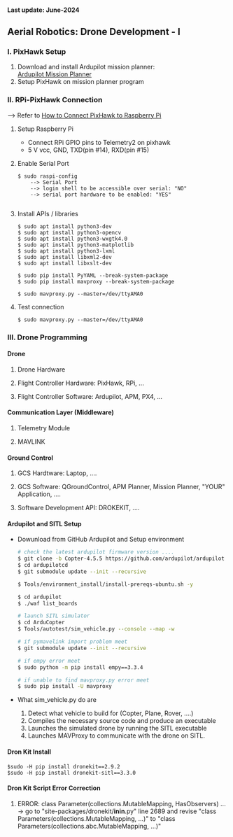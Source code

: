 <h4>Last update: June-2024</h4>

<h2>Aerial Robotics: Drone Development - I</h2>

<h3>I. PixHawk Setup</h3>
<ol>
    <li> Download and install Ardupilot mission planner:<br/> 
    <a href="https://ardupilot.org/planner/docs/mission-planner-installation.html"> Ardupilot Mission Planner</a>
    </li>
    <li> Setup PixHawk on mission planner program
    </li>
</ol>


<h3>II. RPi-PixHawk Connection</h3>

--> Refer to <a href="https://www.youtube.com/watch?v=nIuoCYauW3s&t=246s">How to Connect PixHawk to Raspberry Pi</a> 

1. Setup Raspberry Pi
    - Connect RPi GPIO pins to Telemetry2 on pixhawk 
    - 5 V vcc, GND, TXD(pin #14), RXD(pin #15) 

2. Enable Serial Port

    ```
    $ sudo raspi-config
        --> Serial Port
        --> login shell to be accessible over serial: "NO"
        --> serial port hardware to be enabled: "YES"
        
    ```
3. Install APIs / libraries

    ```
    $ sudo apt install python3-dev
    $ sudo apt install python3-opencv
    $ sudo apt install python3-wxgtk4.0
    $ sudo apt install python3-matplotlib
    $ sudo apt install python3-lxml
    $ sudo apt install libxml2-dev
    $ sudo apt install libxslt-dev

    $ sudo pip install PyYAML --break-system-package
    $ sudo pip install mavproxy --break-system-package 

    $ sudo mavproxy.py --master=/dev/ttyAMA0
    
    ```

3. Test connection

    ```
    $ sudo mavproxy.py --master=/dev/ttyAMA0
    
    ```


<h3>III. Drone Programming</h3>

<h4>Drone</h4>

1. Drone Hardware

2. Flight Controller Hardware: PixHawk, RPi, ...

3. Flight Controller Software: Ardupilot, APM, PX4, ...

<h4>Communication Layer (Middleware) </h4>

1. Telemetry Module

2. MAVLINK

<h4>Ground Control</h4>

1. GCS Hardtware: Laptop, ....

2. GCS Software: QGroundControl, APM Planner, Mission Planner, "YOUR" Application, ....

3. Software Development API: DROKEKIT, ....


<h4>Ardupilot and SITL Setup</h4>

- Dowunload from GitHub Ardupilot and Setup environment 

    ``` sh
    # check the latest ardupilot firmware version ....
    $ git clone -b Copter-4.5.5 https://github.com/ardupilot/ardupilot
    $ cd ardupilotcd 
    $ git submodule update --init --recursive

    $ Tools/environment_install/install-prereqs-ubuntu.sh -y

    $ cd ardupilot
    $ ./waf list_boards

    # launch SITL simulator
    $ cd ArduCopter
    $ Tools/autotest/sim_vehicle.py --console --map -w

    # if pymavelink import problem meet
    $ git submodule update --init --recursive
    
    # if empy error meet
    $ sudo python -m pip install empy==3.3.4
    
    # if unable to find mavproxy.py error meet
    $ sudo pip install -U mavproxy
    ```
- What sim_vehicle.py do are
    
    1. Detect what vehicle to build for (Copter, Plane, Rover, ....)
    2. Compiles the necessary source code and produce an executable
    3. Launches the simulated drone by running the SITL executable
    4. Launches MAVProxy to communicate with the drone on SITL.

<h4>Dron Kit Install</h4>

```
$sudo -H pip install dronekit==2.9.2
$sudo -H pip install dronekit-sitl==3.3.0

```

<h4>Dron Kit Script Error Correction</h4>

1. ERROR: class Parameter(collections.MutableMapping, HasObservers) ... <br/>
-> go to "site-packages/dronekit/__inin__.py" line 2689 and revise "class Parameters(collections.MutableMapping, ...)" to "class Parameters(collections.abc.MutableMapping, ...)"

 


